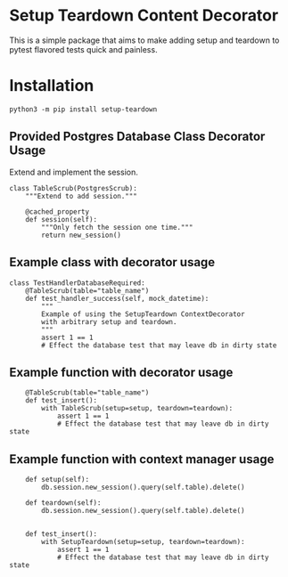 # Setup Teardown Content Decorator

This is a simple package that aims to make adding setup and teardown to pytest flavored tests quick and painless.

# Installation
```
python3 -m pip install setup-teardown
```

## Provided Postgres Database Class Decorator Usage
Extend and implement the session.
```
class TableScrub(PostgresScrub):
    """Extend to add session."""

    @cached_property
    def session(self):
        """Only fetch the session one time."""
        return new_session()
```

## Example class with decorator usage
```
class TestHandlerDatabaseRequired:
    @TableScrub(table="table_name")
    def test_handler_success(self, mock_datetime):
        """
        Example of using the SetupTeardown ContextDecorator
        with arbitrary setup and teardown.
        """
        assert 1 == 1
        # Effect the database test that may leave db in dirty state
```

## Example function with decorator usage
```
    @TableScrub(table="table_name")
    def test_insert():
        with TableScrub(setup=setup, teardown=teardown):
            assert 1 == 1
            # Effect the database test that may leave db in dirty state
```

## Example function with context manager usage

```
    def setup(self):
        db.session.new_session().query(self.table).delete()

    def teardown(self):
        db.session.new_session().query(self.table).delete()


    def test_insert():
        with SetupTeardown(setup=setup, teardown=teardown):
            assert 1 == 1
            # Effect the database test that may leave db in dirty state
```
